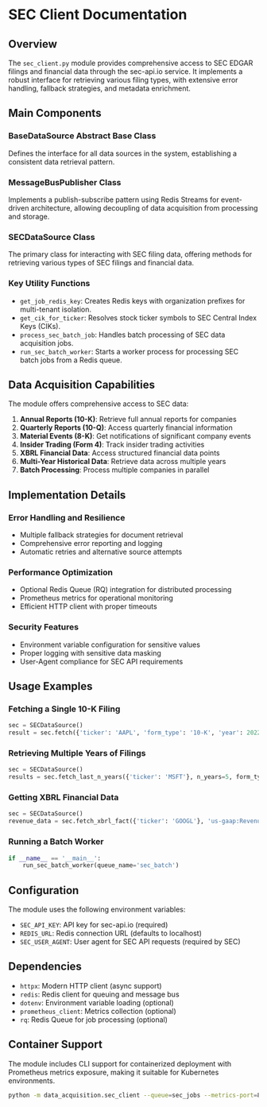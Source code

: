 # SEC Client Documentation

## Overview
The `sec_client.py` module provides comprehensive access to SEC EDGAR filings and financial data through the sec-api.io service. It implements a robust interface for retrieving various filing types, with extensive error handling, fallback strategies, and metadata enrichment.

## Main Components

### BaseDataSource Abstract Base Class
Defines the interface for all data sources in the system, establishing a consistent data retrieval pattern.

### MessageBusPublisher Class
Implements a publish-subscribe pattern using Redis Streams for event-driven architecture, allowing decoupling of data acquisition from processing and storage.

### SECDataSource Class
The primary class for interacting with SEC filing data, offering methods for retrieving various types of SEC filings and financial data.

### Key Utility Functions
- `get_job_redis_key`: Creates Redis keys with organization prefixes for multi-tenant isolation.
- `get_cik_for_ticker`: Resolves stock ticker symbols to SEC Central Index Keys (CIKs).
- `process_sec_batch_job`: Handles batch processing of SEC data acquisition jobs.
- `run_sec_batch_worker`: Starts a worker process for processing SEC batch jobs from a Redis queue.

## Data Acquisition Capabilities

The module offers comprehensive access to SEC data:

1. **Annual Reports (10-K)**: Retrieve full annual reports for companies
2. **Quarterly Reports (10-Q)**: Access quarterly financial information
3. **Material Events (8-K)**: Get notifications of significant company events
4. **Insider Trading (Form 4)**: Track insider trading activities
5. **XBRL Financial Data**: Access structured financial data points
6. **Multi-Year Historical Data**: Retrieve data across multiple years
7. **Batch Processing**: Process multiple companies in parallel

## Implementation Details

### Error Handling and Resilience
- Multiple fallback strategies for document retrieval
- Comprehensive error reporting and logging
- Automatic retries and alternative source attempts

### Performance Optimization
- Optional Redis Queue (RQ) integration for distributed processing
- Prometheus metrics for operational monitoring
- Efficient HTTP client with proper timeouts

### Security Features
- Environment variable configuration for sensitive values
- Proper logging with sensitive data masking
- User-Agent compliance for SEC API requirements

## Usage Examples

### Fetching a Single 10-K Filing
```python
sec = SECDataSource()
result = sec.fetch({'ticker': 'AAPL', 'form_type': '10-K', 'year': 2022})
```

### Retrieving Multiple Years of Filings
```python
sec = SECDataSource()
results = sec.fetch_last_n_years({'ticker': 'MSFT'}, n_years=5, form_type='10-K')
```

### Getting XBRL Financial Data
```python
sec = SECDataSource()
revenue_data = sec.fetch_xbrl_fact({'ticker': 'GOOGL'}, 'us-gaap:Revenues')
```

### Running a Batch Worker
```python
if __name__ == '__main__':
    run_sec_batch_worker(queue_name='sec_batch')
```

## Configuration

The module uses the following environment variables:
- `SEC_API_KEY`: API key for sec-api.io (required)
- `REDIS_URL`: Redis connection URL (defaults to localhost)
- `SEC_USER_AGENT`: User agent for SEC API requests (required by SEC)

## Dependencies
- `httpx`: Modern HTTP client (async support)
- `redis`: Redis client for queuing and message bus
- `dotenv`: Environment variable loading (optional)
- `prometheus_client`: Metrics collection (optional)
- `rq`: Redis Queue for job processing (optional)

## Container Support
The module includes CLI support for containerized deployment with Prometheus metrics exposure, making it suitable for Kubernetes environments.

```bash
python -m data_acquisition.sec_client --queue=sec_jobs --metrics-port=8001 --log-level=INFO
```